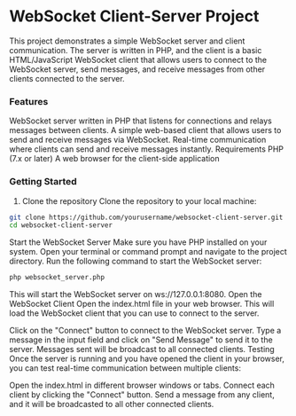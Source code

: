 # WebSocket Client-Server Project
This project demonstrates a simple WebSocket server and client communication. The server is written in PHP, and the client is a basic HTML/JavaScript WebSocket client that allows users to connect to the WebSocket server, send messages, and receive messages from other clients connected to the server.

### Features
WebSocket server written in PHP that listens for connections and relays messages between clients.
A simple web-based client that allows users to send and receive messages via WebSocket.
Real-time communication where clients can send and receive messages instantly.
Requirements
PHP (7.x or later)
A web browser for the client-side application
### Getting Started
1. Clone the repository
Clone the repository to your local machine:

```bash
git clone https://github.com/yourusername/websocket-client-server.git
cd websocket-client-server
```
Start the WebSocket Server
Make sure you have PHP installed on your system. Open your terminal or command prompt and navigate to the project directory. Run the following command to start the WebSocket server:

```bash
php websocket_server.php
```
This will start the WebSocket server on ws://127.0.0.1:8080.
Open the WebSocket Client
Open the index.html file in your web browser. This will load the WebSocket client that you can use to connect to the server.

Click on the "Connect" button to connect to the WebSocket server.
Type a message in the input field and click on "Send Message" to send it to the server.
Messages sent will be broadcast to all connected clients.
Testing
Once the server is running and you have opened the client in your browser, you can test real-time communication between multiple clients:

Open the index.html in different browser windows or tabs.
Connect each client by clicking the "Connect" button.
Send a message from any client, and it will be broadcasted to all other connected clients.
